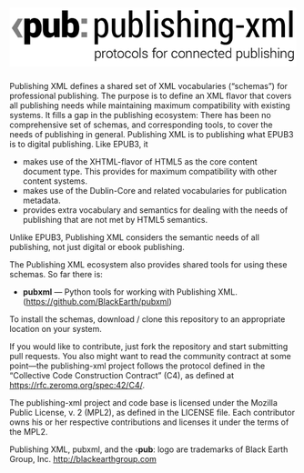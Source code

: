 # ![publishing-xml](design/pub-Logo-02.png)

Publishing XML defines a shared set of XML vocabularies (“schemas”) for professional publishing. The purpose is to define an XML flavor that covers all publishing needs while maintaining maximum compatibility with existing systems. It fills a gap in the publishing ecosystem: There has been no comprehensive set of schemas, and corresponding tools, to cover the needs of publishing in general. Publishing XML is to publishing what EPUB3 is to digital publishing. Like EPUB3, it

* makes use of the XHTML-flavor of HTML5 as the core content document type. This provides for maximum compatibility with other content systems.
* makes use of the Dublin-Core and related vocabularies for publication metadata.
* provides extra vocabulary and semantics for dealing with the needs of publishing that are not met by HTML5 semantics.

Unlike EPUB3, Publishing XML considers the semantic needs of all publishing, not just digital or ebook publishing.

The Publishing XML ecosystem also provides shared tools for using these schemas. So far there is:

* **pubxml**  — Python tools for working with Publishing XML. (<https://github.com/BlackEarth/pubxml>)

To install the schemas, download / clone this repository to an appropriate location on your system.

If you would like to contribute, just fork the repository and start submitting pull requests. You also might want to read the community contract at some point—the publishing-xml project follows the protocol defined in the “Collective Code Construction Contract” (C4), as defined at <https://rfc.zeromq.org/spec:42/C4/>.

The publishing-xml project and code base is licensed under the Mozilla Public License, v. 2 (MPL2), as defined in the LICENSE file. Each contributor owns his or her respective contributions and licenses it under the terms of the MPL2.

Publishing XML, pubxml, and the ‹**pub**: logo are trademarks of Black Earth Group, Inc. <http://blackearthgroup.com>